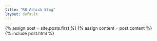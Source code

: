 ```yaml
---
title: "RB Ashish Blog"
layout: default
---
```



<div class="blog-index">  
  {% assign post = site.posts.first %}
  {% assign content = post.content %}
  {% include post.html %}
</div>
